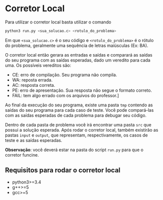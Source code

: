 # Corretor Local

Para utilizar o corretor local basta utilizar o comando

```bash
python3 run.py <sua_solucao.c> <rotulo_do_problema>
```

Em que `<sua_solucao.c>` é o seu código e `<rotulo_do_problema>` é o rótulo do problema, geralmente uma sequência de letras maíúsculas (Ex: BA).

O corretor local então gerara as entradas e saídas e comparará as saídas do seu programa com as saídas esperadas, dado um veredito para cada uma. Os possíveis vereditos são:

- CE: erro de compilação. Seu programa não compila.
- WA: reposta errada.
- AC: resposta correta.
- PE: erro de apresentação. Sua resposta não segue o formato correto.
- FAIL: tem algo errado com os arquivos do professor.]

Ao final da execução do seu programa, existe uma pasta `tmp` contendo as saídas do seu programa para cada caso de teste. Você pode compará-las com as saídas esperadas de cada problema para debugar seu código.

Dentro de cada pasta de problema você irá encontrar uma pasta `src` que possui a solução esperada. Após rodar o corretor local, também existirão as pastas `input` e `output`, que representam, respectivamente, os casos de teste e as saídas esperadas.

**Observação**: você deverá estar na pasta do script `run.py` para que o corretor funcine.


## Requisitos para rodar o corretor local

- python3>=3.4
- g++>=5
- gcc>=5